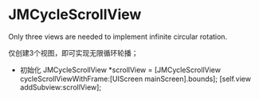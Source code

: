 # JMCycleScrollView
Only three views are needed to implement infinite circular rotation.

仅创建3个视图，即可实现无限循环轮播；

- 初始化
JMCycleScrollView *scrollView = [JMCycleScrollView cycleScrollViewWithFrame:[UIScreen mainScreen].bounds];
[self.view addSubview:scrollView];
